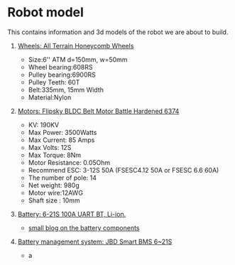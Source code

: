 # Robot model
This contains information and 3d models of the robot we are about to build.

1. [Wheels: All Terrain Honeycomb Wheels](https://flipsky.net/collections/stepper-motor/products/6-atm-150x50-all-terrain-honey-comb-wheels)
   * Size:6'' ATM d=150mm, w=50mm
   * Wheel bearing:608RS
   * Pulley bearing:6900RS
   * Pulley Teeth: 60T
   * Belt:335mm, 15mm Width
   * Material:Nylon

2. [Motors: Flipsky BLDC Belt Motor Battle Hardened 6374](https://flipsky.net/collections/new-accessories/products/flipsky-bldc-belt-motor-6374-190kv-3500w-for-electric-skateboard)
   * KV: 190KV
   * Max Power: 3500Watts
   * Max Current: 85 Amps
   * Max Volts: 12S 
   * Max Torque: 8Nm
   * Motor Resistance: 0.05Ohm
   * Recommend ESC: 3-12S 50A (FSESC4.12 50A or FSESC 6.6 60A)
   * The number of pole: 14
   * Net weight: 980g
   * Motor wire:12AWG
   * Shaft size : 10mm
 
 3. [Battery: 6-21S 100A UART BT, Li-ion. ](https://www.ebay.com/itm/255827116760?var=555764513208) 
      * [small blog on the battery components](http://volksrobot.blogspot.com/2022/11/12s2p-bill-of-material.html) 
 4. [Battery management system: JBD Smart BMS 6~21S](https://jiabaidabms.com/products/jbd-smart-bms-4-22s-8s-17s-20s-21s-100a-wireless-with-uart-rs485-board-for-lifepo4-battery-li-ion)
      * a
   

